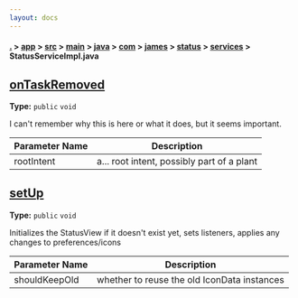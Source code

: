 ```yaml
---
layout: docs
---
```

#### [.](./../../../../../../../../index) > [app](./../../../../../../../index) > [src](./../../../../../../index) > [main](./../../../../../index) > [java](./../../../../index) > [com](./../../../index) > [james](./../../index) > [status](./../index) > [services](./index) > **StatusServiceImpl.java**

## [onTaskRemoved](https://github.com/TheAndroidMaster/Status/blob/master/app/src/main/java/com/james/status/services/StatusServiceImpl.java#L205)

**Type:** `public` `void`

I can't remember why this is here or what it does, but it seems important. 





|Parameter Name|Description|
|-----|-----|
|rootIntent|a... root intent, possibly part of a plant  |








## [setUp](https://github.com/TheAndroidMaster/Status/blob/master/app/src/main/java/com/james/status/services/StatusServiceImpl.java#L223)

**Type:** `public` `void`

Initializes the StatusView if it doesn't exist yet, sets listeners, 
applies any changes to preferences/icons 





|Parameter Name|Description|
|-----|-----|
|shouldKeepOld|whether to reuse the old IconData instances  |








